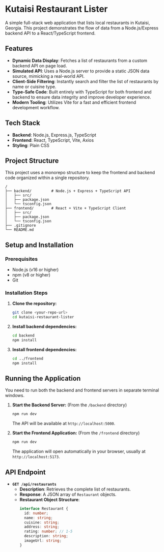 # Kutaisi Restaurant Lister

A simple full-stack web application that lists local restaurants in Kutaisi, Georgia. This project demonstrates the flow of data from a Node.js/Express backend API to a React/TypeScript frontend.

## Features

-   **Dynamic Data Display**: Fetches a list of restaurants from a custom backend API on page load.
-   **Simulated API**: Uses a Node.js server to provide a static JSON data source, mimicking a real-world API.
-   **Client-Side Filtering**: Instantly search and filter the list of restaurants by name or cuisine type.
-   **Type-Safe Code**: Built entirely with TypeScript for both frontend and backend to ensure data integrity and improve developer experience.
-   **Modern Tooling**: Utilizes Vite for a fast and efficient frontend development workflow.

## Tech Stack

-   **Backend**: Node.js, Express.js, TypeScript
-   **Frontend**: React, TypeScript, Vite, Axios
-   **Styling**: Plain CSS

## Project Structure

This project uses a monorepo structure to keep the frontend and backend code organized within a single repository.

```
/
├── backend/         # Node.js + Express + TypeScript API
│   ├── src/
│   ├── package.json
│   └── tsconfig.json
├── frontend/        # React + Vite + TypeScript Client
│   ├── src/
│   ├── package.json
│   └── tsconfig.json
├── .gitignore
└── README.md
```

## Setup and Installation

### Prerequisites

-   Node.js (v16 or higher)
-   npm (v8 or higher)
-   Git

### Installation Steps

1.  **Clone the repository:**
    ```bash
    git clone <your-repo-url>
    cd kutaisi-restaurant-lister
    ```

2.  **Install backend dependencies:**
    ```bash
    cd backend
    npm install
    ```

3.  **Install frontend dependencies:**
    ```bash
    cd ../frontend
    npm install
    ```

## Running the Application

You need to run both the backend and frontend servers in separate terminal windows.

1.  **Start the Backend Server:**
    (From the `/backend` directory)
    ```bash
    npm run dev
    ```
    The API will be available at `http://localhost:5000`.

2.  **Start the Frontend Application:**
    (From the `/frontend` directory)
    ```bash
    npm run dev
    ```
    The application will open automatically in your browser, usually at `http://localhost:5173`.

## API Endpoint

-   **`GET /api/restaurants`**
    -   **Description**: Retrieves the complete list of restaurants.
    -   **Response**: A JSON array of `Restaurant` objects.
    -   **Restaurant Object Structure**:
        ```ts
        interface Restaurant {
          id: number;
          name: string;
          cuisine: string;
          address: string;
          rating: number; // 1-5
          description: string;
          imageUrl: string;
        }
        ```